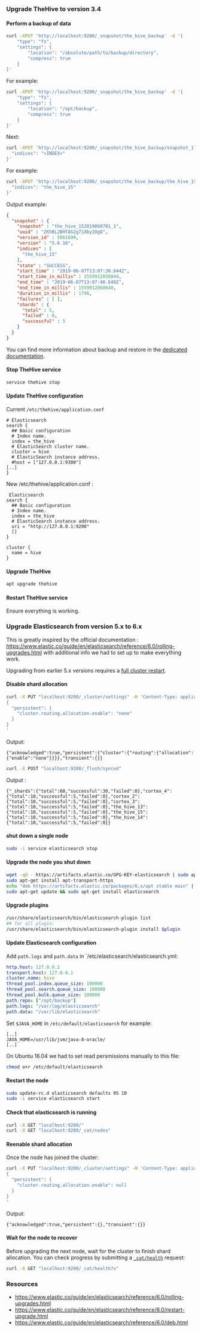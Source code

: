 

### Upgrade TheHive to version 3.4

#### Perform a backup of data

```bash
curl -XPUT 'http://localhost:9200/_snapshot/the_hive_backup' -d '{
    "type": "fs",
    "settings": {
        "location": "/absolute/path/to/backup/directory",
        "compress": true
    }
}'
```

For example: 

```bash
curl -XPUT 'http://localhost:9200/_snapshot/the_hive_backup' -d '{
    "type": "fs",
    "settings": {
        "location": "/opt/backup",
        "compress": true
    }
}'
```

Next:

```bash
curl -XPUT 'http://localhost:9200/_snapshot/the_hive_backup/snapshot_1?wait_for_completion=true&pretty' -d '{
  "indices": "<INDEX>"
}'
```

For example:

```bash
curl -XPUT 'http://localhost:9200/_snapshot/the_hive_backup/the_hive_152019060701_1?wait_for_completion=true&pretty' -d '{
  "indices": "the_hive_15"
}'
```

Output example:

```json
{
  "snapshot" : {
    "snapshot" : "the_hive_152019060701_1",
    "uuid" : "ZKhBL2BHTAS2g71Xby2OgQ",
    "version_id" : 5061699,
    "version" : "5.6.16",
    "indices" : [
      "the_hive_15"
    ],
    "state" : "SUCCESS",
    "start_time" : "2019-06-07T13:07:38.844Z",
    "start_time_in_millis" : 1559912858844,
    "end_time" : "2019-06-07T13:07:40.640Z",
    "end_time_in_millis" : 1559912860640,
    "duration_in_millis" : 1796,
    "failures" : [ ],
    "shards" : {
      "total" : 5,
      "failed" : 0,
      "successful" : 5
    }
  }
}
```



You can find more information about backup and restore in the [dedicated documentation](https://github.com/TheHive-Project/TheHiveDocs/blob/master/admin/backup-restore.md). 

#### Stop TheHive service

```bash
service thehive stop
```

#### Update TheHive configuration

Current `/etc/thehive/application.conf`

```
# Elasticsearch
search {
  ## Basic configuration
  # Index name.
  index = the_hive
  # ElasticSearch cluster name.
  cluster = hive
  # ElasticSearch instance address.
  #host = ["127.0.0.1:9300"]
[..]
}
```

New /etc/thehive/application.conf :

```
 Elasticsearch
search {
  ## Basic configuration
  # Index name.
  index = the_hive
  # ElasticSearch instance address.
  uri = "http://127.0.0.1:9200"
  []
}

cluster {
  name = hive
}
```

#### Upgrade TheHive

```bash
apt upgrade thehive
```

#### Restart TheHive service

Ensure everything is working.

### Upgrade Elasticsearch from version 5.x to 6.x

This is greatly inspired by the official documentation : https://www.elastic.co/guide/en/elasticsearch/reference/6.0/rolling-upgrades.html with additional info we had to set up to make everything work.

Upgrading from earlier 5.x versions requires a [full cluster restart](https://www.elastic.co/guide/en/elasticsearch/reference/6.0/restart-upgrade.html). 

#### Disable shard allocation

```bash
curl -X PUT "localhost:9200/_cluster/settings" -H 'Content-Type: application/json' -d'
{
  "persistent": {
    "cluster.routing.allocation.enable": "none"
  }
}
'
```

Output:

```
{"acknowledged":true,"persistent":{"cluster":{"routing":{"allocation":{"enable":"none"}}}},"transient":{}}
```



```bash
curl -X POST "localhost:9200/_flush/synced"
```

Output :

```
{"_shards":{"total":60,"successful":30,"failed":0},"cortex_4":{"total":10,"successful":5,"failed":0},"cortex_2":{"total":10,"successful":5,"failed":0},"cortex_3":{"total":10,"successful":5,"failed":0},"the_hive_13":{"total":10,"successful":5,"failed":0},"the_hive_15":{"total":10,"successful":5,"failed":0},"the_hive_14":{"total":10,"successful":5,"failed":0}}
```

#### shut down a single node

```bash
sudo -i service elasticsearch stop
```

#### Upgrade the node you shut down

```bash
wget -qO - https://artifacts.elastic.co/GPG-KEY-elasticsearch | sudo apt-key add -
sudo apt-get install apt-transport-https
echo "deb https://artifacts.elastic.co/packages/6.x/apt stable main" | sudo tee -a /etc/apt/sources.list.d/elastic-6.x.list
sudo apt-get update && sudo apt-get install elasticsearch
```

#### Upgrade plugins 

```bash
/usr/share/elasticsearch/bin/elasticsearch-plugin list
## for all plugin:
/usr/share/elasticsearch/bin/elasticsearch-plugin install $plugin
```

#### Update Elasticsearch configuration

Add `path.logs` and `path.data` in `/etc/elasticsearch/elasticsearch.yml:

```yaml
http.host: 127.0.0.1
transport.host: 127.0.0.1
cluster.name: hive
thread_pool.index.queue_size: 100000
thread_pool.search.queue_size: 100000
thread_pool.bulk.queue_size: 100000
path.repo: ["/opt/backup"]
path.logs: "/var/log/elasticsearch"
path.data: "/var/lib/elasticsearch"
```

Set `$JAVA_HOME` in `/etc/default/elasticsearch` for example:

```
[..]
JAVA_HOME=/usr/lib/jvm/java-8-oracle/
[..]
```

On Ubuntu 16.04 we had to set read persmissions manually to this file: 

```bash
chmod o+r /etc/default/elasticsearch
```

#### Restart the node

```bash
sudo update-rc.d elasticsearch defaults 95 10
sudo -i service elasticsearch start

```

#### Check that elasticsearch is running 

```bash
curl -X GET "localhost:9200/"
curl -X GET "localhost:9200/_cat/nodes"
```

#### Reenable shard allocation

Once the node has joined the cluster:

```bash
curl -X PUT "localhost:9200/_cluster/settings" -H 'Content-Type: application/json' -d'
{
  "persistent": {
    "cluster.routing.allocation.enable": null
  }
}
'
```

Output:

```
{"acknowledged":true,"persistent":{},"transient":{}}
```



#### Wait for the node to recover

Before upgrading the next node, wait for the cluster to finish shard allocation. You can check progress by submitting a [`_cat/health`](https://www.elastic.co/guide/en/elasticsearch/reference/6.0/cat-health.html) request:

```bash
curl -X GET "localhost:9200/_cat/health?v"
```

### Resources

- https://www.elastic.co/guide/en/elasticsearch/reference/6.0/rolling-upgrades.html
- https://www.elastic.co/guide/en/elasticsearch/reference/6.0/restart-upgrade.html
- https://www.elastic.co/guide/en/elasticsearch/reference/6.0/deb.html